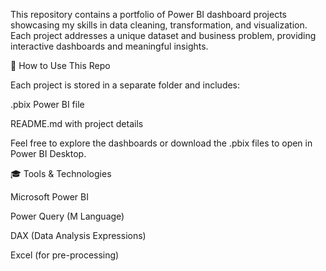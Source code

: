 This repository contains a portfolio of Power BI dashboard projects showcasing my skills in data cleaning, transformation, and visualization. Each project addresses a unique dataset and business problem, providing interactive dashboards and meaningful insights.

💼 How to Use This Repo

Each project is stored in a separate folder and includes:

.pbix Power BI file

README.md with project details

Feel free to explore the dashboards or download the .pbix files to open in Power BI Desktop.

🎓 Tools & Technologies

Microsoft Power BI

Power Query (M Language)

DAX (Data Analysis Expressions)

Excel (for pre-processing)